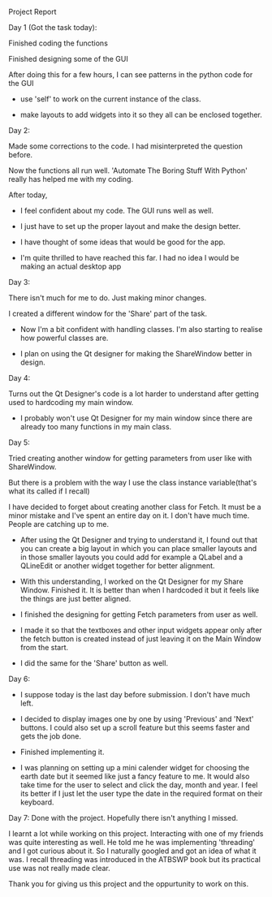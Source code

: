 Project Report


Day 1 (Got the task today):


Finished coding the functions

Finished designing some of the GUI

After doing this for a few hours, I can see patterns in the python code for the GUI

- use 'self' to work on the current instance of the class.

- make layouts to add widgets into it so they all can be enclosed together. 


Day 2:


Made some corrections to the code. I had misinterpreted the question before. 

Now the functions all run well. 'Automate The Boring Stuff With Python' really has helped
me with my coding.

After today, 
- I feel confident about my code. The GUI runs well as well. 

- I just have to set up the proper layout and make the design better.

- I have thought of some ideas that would be good for the app.

- I'm quite thrilled to have reached this far. I had no idea I would be making an actual desktop app


Day 3:


There isn't much for me to do. Just making minor changes. 

I created a different window for the 'Share' part of the task. 

- Now I'm a bit confident with handling classes. I'm also starting to realise how powerful classes are.

- I plan on using the Qt designer for making the ShareWindow better in design.


Day 4:


Turns out the Qt Designer's code is a lot harder to understand after getting used to hardcoding my main window. 

- I probably won't use Qt Designer for my main window since there are already too many functions in my main class.


Day 5:


Tried creating another window for getting parameters from user like with ShareWindow.

But there is a problem with the way I use the class instance variable(that's what its called if I recall)

I have decided to forget about creating another class for Fetch. It must be a minor mistake and I've spent an entire day on it. I don't have much time. People are catching up to me.

- After using the Qt Designer and trying to understand it, I found out that you can create a big layout in which you can place smaller layouts and in those smaller layouts you could add for example a QLabel and a QLineEdit or another widget together for better alignment.

- With this understanding, I worked on the Qt Designer for my Share Window. Finished it. It is better than when I hardcoded it but it feels like the things are just better aligned.

- I finished the designing for getting Fetch parameters from user as well. 

- I made it so that the textboxes and other input widgets appear only after the fetch button is created instead of just leaving it on the Main Window from the start.

- I did the same for the 'Share' button as well.


Day 6:

- I suppose today is the last day before submission. I don't have much left.

- I decided to display images one by one by using 'Previous' and 'Next' buttons. I could also set up a scroll feature but this seems faster and gets the job done.

- Finished implementing it.

- I was planning on setting up a mini calender widget for choosing the earth date but it seemed like just a fancy feature to me. It would also take time for the user to select and click the day, month and year. I feel its better if I just let the user type the date in the required format on their keyboard.

Day 7:
Done with the project. Hopefully there isn't anything I missed.

I learnt a lot while working on this project. Interacting with one of my friends was quite interesting as well. He told me he was implementing 'threading' and I got curious about it. So I naturally googled and got an idea of what it was. I recall threading was introduced in the ATBSWP book but its practical use was not really made clear.

Thank you for giving us this project and the oppurtunity to work on this.


 




